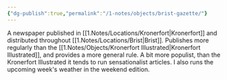 ```yaml
---
{"dg-publish":true,"permalink":"/1-notes/objects/brist-gazette/"}
---
```


A newspaper published in [[1.Notes/Locations/Kronerfort\|Kronerfort]] and distributed throughout [[1.Notes/Locations/Brist\|Brist]].
Publishes more regularly than the [[1.Notes/Objects/Kronerfort Illustrated\|Kronerfort Illustrated]], and provides a more general rule. A bit more populist, than the Kronerfort Illustrated it tends to run sensationalist articles. 
I also runs the upcoming week's weather in the weekend edition.

